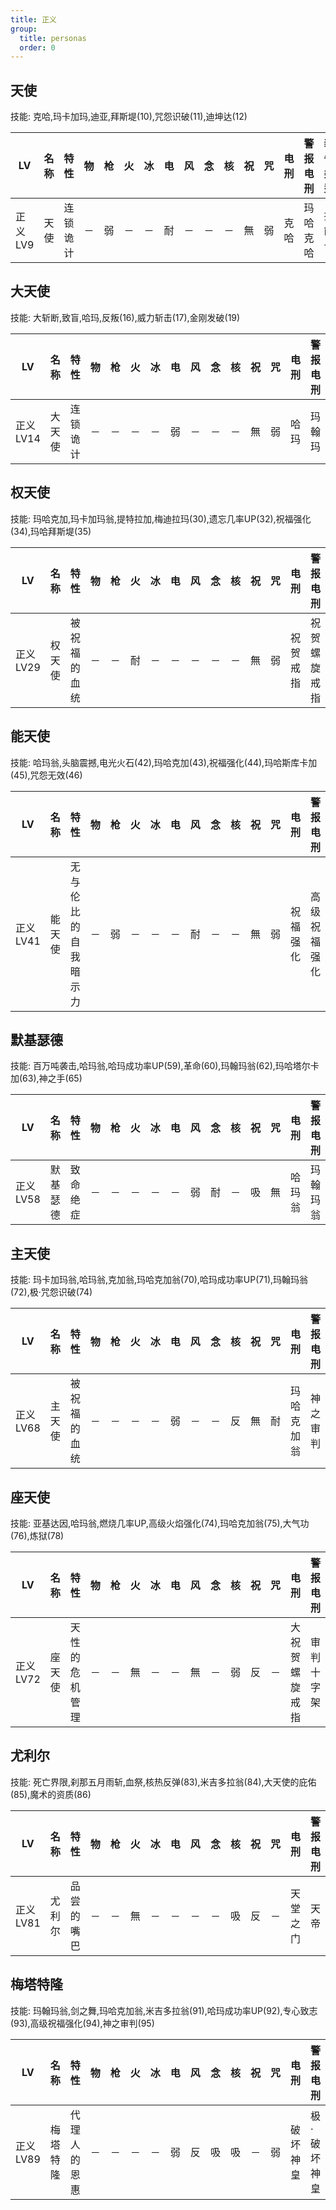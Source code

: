 ```yaml
---
title: 正义
group:
  title: personas
  order: 0
---
```


## 天使

技能: 克哈,玛卡加玛,迪亚,拜斯堤(10),咒怨识破(11),迪坤达(12)

| LV   | 名称 | 特性 | 物   | 枪   | 火   | 冰   | 电   | 风   | 念   | 核   | 祝   | 咒   | 电刑 | 警报电刑 | 装备类型 |
| ---- | ---- | ---- | ---- | ---- | ---- | ---- | ---- | ---- | ---- | ---- | ---- | ---- | ---- | -------- | -------- |
|正义LV9|天使|连锁诡计|－|弱|－|－|耐|－|－|－|無|弱|克哈|玛哈克哈|技能卡|

## 大天使

技能: 大斩断,致盲,哈玛,反叛(16),威力斩击(17),金刚发破(19)

| LV   | 名称 | 特性 | 物   | 枪   | 火   | 冰   | 电   | 风   | 念   | 核   | 祝   | 咒   | 电刑 | 警报电刑 | 装备类型 |
| ---- | ---- | ---- | ---- | ---- | ---- | ---- | ---- | ---- | ---- | ---- | ---- | ---- | ---- | -------- | -------- |
|正义LV14|大天使|连锁诡计|－|－|－|－|弱|－|－|－|無|弱|哈玛|玛翰玛|技能卡|

## 权天使

技能: 玛哈克加,玛卡加玛翁,提特拉加,梅迪拉玛(30),遗忘几率UP(32),祝福强化(34),玛哈拜斯堤(35)

| LV   | 名称 | 特性 | 物   | 枪   | 火   | 冰   | 电   | 风   | 念   | 核   | 祝   | 咒   | 电刑 | 警报电刑 | 装备类型 |
| ---- | ---- | ---- | ---- | ---- | ---- | ---- | ---- | ---- | ---- | ---- | ---- | ---- | ---- | -------- | -------- |
|正义LV29|权天使|被祝福的血统|－|－|耐|－|－|－|－|－|無|弱|祝贺戒指|祝贺螺旋戒指|饰品|

## 能天使

技能: 哈玛翁,头脑震撼,电光火石(42),玛哈克加(43),祝福强化(44),玛哈斯库卡加(45),咒怨无效(46)

| LV   | 名称 | 特性 | 物   | 枪   | 火   | 冰   | 电   | 风   | 念   | 核   | 祝   | 咒   | 电刑 | 警报电刑 | 装备类型 |
| ---- | ---- | ---- | ---- | ---- | ---- | ---- | ---- | ---- | ---- | ---- | ---- | ---- | ---- | -------- | -------- |
|正义LV41|能天使|无与伦比的自我暗示力|－|弱|－|－|－|耐|－|－|無|弱|祝福强化|高级祝福强化|技能卡|

## 默基瑟德

技能: 百万吨袭击,哈玛翁,哈玛成功率UP(59),革命(60),玛翰玛翁(62),玛哈塔尔卡加(63),神之手(65)

| LV   | 名称 | 特性 | 物   | 枪   | 火   | 冰   | 电   | 风   | 念   | 核   | 祝   | 咒   | 电刑 | 警报电刑 | 装备类型 |
| ---- | ---- | ---- | ---- | ---- | ---- | ---- | ---- | ---- | ---- | ---- | ---- | ---- | ---- | -------- | -------- |
|正义LV58|默基瑟德|致命绝症|－|－|－|－|－|弱|耐|－|吸|無|哈玛翁|玛翰玛翁|技能卡|

## 主天使

技能: 玛卡加玛翁,哈玛翁,克加翁,玛哈克加翁(70),哈玛成功率UP(71),玛翰玛翁(72),极·咒怨识破(74)

| LV   | 名称 | 特性 | 物   | 枪   | 火   | 冰   | 电   | 风   | 念   | 核   | 祝   | 咒   | 电刑 | 警报电刑 | 装备类型 |
| ---- | ---- | ---- | ---- | ---- | ---- | ---- | ---- | ---- | ---- | ---- | ---- | ---- | ---- | -------- | -------- |
|正义LV68|主天使|被祝福的血统|－|－|－|－|弱|－|－|反|無|耐|玛哈克加翁|神之审判|技能卡|

## 座天使

技能: 亚基达因,哈玛翁,燃烧几率UP,高级火焰强化(74),玛哈克加翁(75),大气功(76),炼狱(78)

| LV   | 名称 | 特性 | 物   | 枪   | 火   | 冰   | 电   | 风   | 念   | 核   | 祝   | 咒   | 电刑 | 警报电刑 | 装备类型 |
| ---- | ---- | ---- | ---- | ---- | ---- | ---- | ---- | ---- | ---- | ---- | ---- | ---- | ---- | -------- | -------- |
|正义LV72|座天使|天性的危机管理|－|－|無|－|－|無|－|弱|反|－|大祝贺螺旋戒指|审判十字架|饰品|

## 尤利尔

技能: 死亡界限,刹那五月雨斩,血祭,核热反弹(83),米吉多拉翁(84),大天使的庇佑(85),魔术的资质(86)

| LV   | 名称 | 特性 | 物   | 枪   | 火   | 冰   | 电   | 风   | 念   | 核   | 祝   | 咒   | 电刑 | 警报电刑 | 装备类型 |
| ---- | ---- | ---- | ---- | ---- | ---- | ---- | ---- | ---- | ---- | ---- | ---- | ---- | ---- | -------- | -------- |
|正义LV81|尤利尔|品尝的嘴巴|－|－|無|－|－|－|－|吸|反|－|天堂之门|天帝|祐介远程|

## 梅塔特隆

技能: 玛翰玛翁,剑之舞,玛哈克加翁,米吉多拉翁(91),哈玛成功率UP(92),专心致志(93),高级祝福强化(94),神之审判(95)

| LV   | 名称 | 特性 | 物   | 枪   | 火   | 冰   | 电   | 风   | 念   | 核   | 祝   | 咒   | 电刑 | 警报电刑 | 装备类型 |
| ---- | ---- | ---- | ---- | ---- | ---- | ---- | ---- | ---- | ---- | ---- | ---- | ---- | ---- | -------- | -------- |
|正义LV89|梅塔特隆|代理人的恩惠|－|－|－|－|弱|反|吸|吸|－|弱|破坏神皇|极·破坏神皇|男主远程|


    